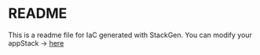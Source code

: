 # README
This is a readme file for IaC generated with StackGen.
You can modify your appStack -> [here](http://main.dev.stackgen.com/appstacks/07dcc486-ebd1-4569-8d27-82b0ee9f67bb)
